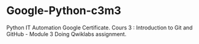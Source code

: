 # Google-Python-c3m3
Python IT Automation Google Certificate. Cours 3 : Introduction to Git and GitHub - Module 3
Doing Qwiklabs assignment.
